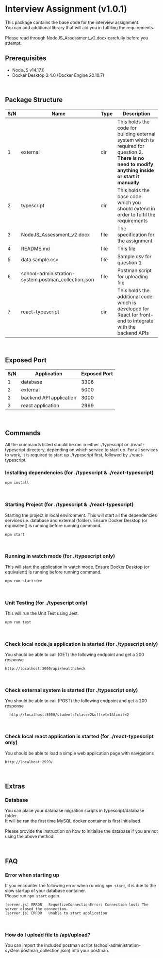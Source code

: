 # Interview Assignment (v1.0.1)

This package contains the base code for the interview assignment.<br>
You can add additional library that will aid you in fulfiling the requirements.
<br>
<br>
Please read through NodeJS_Assessment_v2.docx carefully before you attempt.

## Prerequisites
- NodeJS v14.17.0
- Docker Desktop 3.4.0 (Docker Engine 20.10.7)

<br>

## Package Structure
| S/N | Name | Type | Description |
|-----|------|------|-------------|
| 1 | external | dir | This holds the code for building external system which is required for question 2.<br><b>There is no need to modify anything inside or start it manually</b>
| 2 | typescript | dir | This holds the base code which you should extend in order to fulfil the requirements |
| 3 | NodeJS_Assessment_v2.docx | file | The specification for the assignment |
| 4 | README.md | file | This file |
| 5 | data.sample.csv | file | Sample csv for question 1 |
| 6 | school-administration-system.postman_collection.json | file | Postman script for uploading file |
| 7 | react-typescript | dir | This holds the additional code which is developed for React for front-end to integrate with the backend APIs |

<br>

## Exposed Port
| S/N | Application | Exposed Port |
|-----|-------------|--------------|
| 1 | database | 3306 |
| 2 | external | 5000 |
| 3 | backend API application | 3000 |
| 3 | react application | 2999 |

<br>

## Commands
All the commands listed should be ran in either ./typescript or ./react-typescript directory, depending on which service to start up.
For all services to work, it is required to start up ./typescript first, followed by ./react-typescript.

### Installing dependencies (for ./typescript & ./react-typescript)
```bash
npm install
```

<br>

### Starting Project (for ./typescript & ./react-typescript)
Starting the project in local environment.
This will start all the dependencies services i.e. database and external (folder).
Ensure Docker Desktop (or equivalent) is running before running command.
```bash
npm start
```

<br>

### Running in watch mode (for ./typescript only)
This will start the application in watch mode.
Ensure Docker Desktop (or equivalent) is running before running command.
```bash
npm run start:dev
```

<br>

### Unit Testing (for ./typescript only)
This will run the Unit Test using Jest.
```bash
npm run test
```

<br>

### Check local node.js application is started (for ./typescript only)
You should be able to call (GET) the following endpoint and get a 200 response

```
http://localhost:3000/api/healthcheck
```

<br>

### Check external system is started (for ./typescript only)
You should be able to call (POST) the following endpoint and get a 200 response
```
  http://localhost:5000/students?class=2&offset=1&limit=2
```

<br>

### Check local react application is started (for ./react-typescript only)
You should be able to load a simple web application page with navigations

```
http://localhost:2999/
```

<br>

## Extras

### Database
You can place your database migration scripts in typescript/database folder. <br>
It will be ran the first time MySQL docker container is first initialised. <br><br>
Please provide the instruction on how to initialise the database if you are not using the above method.

<br>

## FAQ

### Error when starting up
If you encounter the following error when running ```npm start```, it is due to the slow startup of your database container.<br>
Please run ```npm start``` again.

```
[server.js]	ERROR	SequelizeConnectionError: Connection lost: The server closed the connection.
[server.js]	ERROR	Unable to start application
```

<br>

### How do I upload file to /api/upload?
You can import the included postman script (school-administration-system.postman_collection.json) into your postman.
